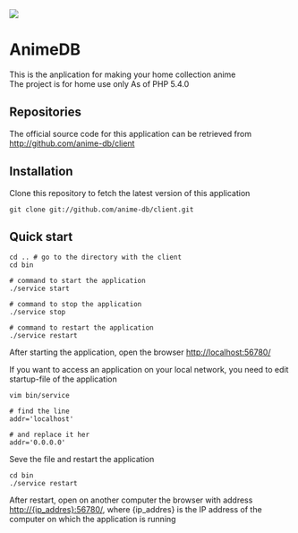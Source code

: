 <img src="http://anime-db.org/images/logo.jpg">

# AnimeDB #

This is the anplication for making your home collection anime<br/>
The project is for home use only
As of PHP 5.4.0

## Repositories ##

The official source code for this application can be retrieved from<br/>
<http://github.com/anime-db/client>

## Installation ##
Clone this repository to fetch the latest version of this application

    git clone git://github.com/anime-db/client.git

## Quick start ##

    cd .. # go to the directory with the client
    cd bin

    # command to start the application
    ./service start

    # command to stop the application
    ./service stop

    # command to restart the application
    ./service restart

After starting the application, open the browser <http://localhost:56780/>

If you want to access an application on your local network, you need to edit startup-file of the application

    vim bin/service

    # find the line
    addr='localhost'

    # and replace it her 
    addr='0.0.0.0'

Seve the file and restart the application

    cd bin
    ./service restart


After restart, open on another computer the browser with address <http://{ip_addres}:56780/>, where {ip_addres} is the IP address of the computer on which the application is running
